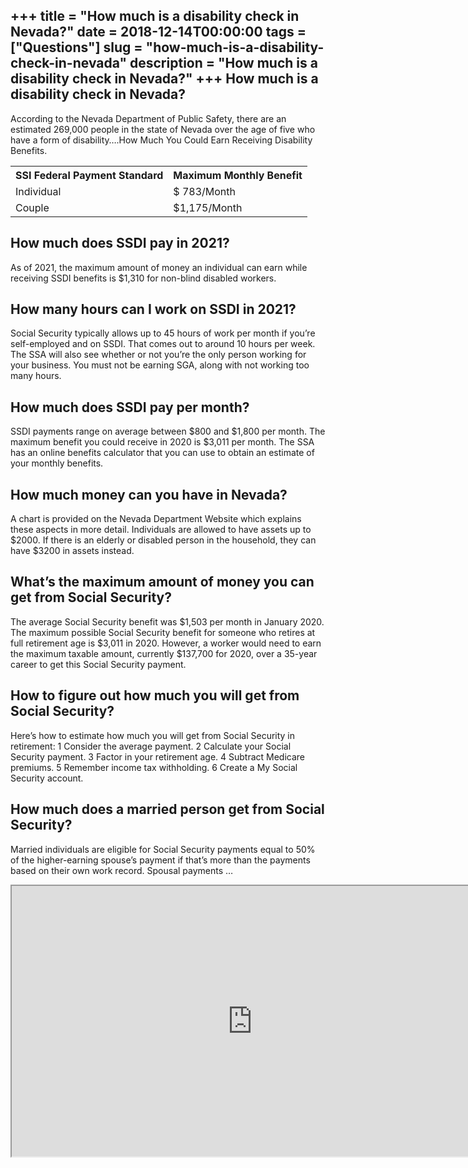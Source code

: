 +++
title = "How much is a disability check in Nevada?"
date = 2018-12-14T00:00:00
tags = ["Questions"]
slug = "how-much-is-a-disability-check-in-nevada"
description = "How much is a disability check in Nevada?"
+++
How much is a disability check in Nevada?
-----------------------------------------

According to the Nevada Department of Public Safety, there are an estimated 269,000 people in the state of Nevada over the age of five who have a form of disability….How Much You Could Earn Receiving Disability Benefits.

<table><tr><th>SSI Federal Payment Standard</th><th>Maximum Monthly Benefit</th></tr><tr><td>Individual</td><td>$ 783/Month</td></tr><tr><td>Couple</td><td>$1,175/Month</td></tr></table>

How much does SSDI pay in 2021?
-------------------------------

As of 2021, the maximum amount of money an individual can earn while receiving SSDI benefits is $1,310 for non-blind disabled workers.

How many hours can I work on SSDI in 2021?
------------------------------------------

Social Security typically allows up to 45 hours of work per month if you’re self-employed and on SSDI. That comes out to around 10 hours per week. The SSA will also see whether or not you’re the only person working for your business. You must not be earning SGA, along with not working too many hours.

How much does SSDI pay per month?
---------------------------------

SSDI payments range on average between $800 and $1,800 per month. The maximum benefit you could receive in 2020 is $3,011 per month. The SSA has an online benefits calculator that you can use to obtain an estimate of your monthly benefits.

How much money can you have in Nevada?
--------------------------------------

A chart is provided on the Nevada Department Website which explains these aspects in more detail. Individuals are allowed to have assets up to $2000. If there is an elderly or disabled person in the household, they can have $3200 in assets instead.

What’s the maximum amount of money you can get from Social Security?
--------------------------------------------------------------------

The average Social Security benefit was $1,503 per month in January 2020. The maximum possible Social Security benefit for someone who retires at full retirement age is $3,011 in 2020. However, a worker would need to earn the maximum taxable amount, currently $137,700 for 2020, over a 35-year career to get this Social Security payment.

How to figure out how much you will get from Social Security?
-------------------------------------------------------------

Here’s how to estimate how much you will get from Social Security in retirement: 1 Consider the average payment. 2 Calculate your Social Security payment. 3 Factor in your retirement age. 4 Subtract Medicare premiums. 5 Remember income tax withholding. 6 Create a My Social Security account.

How much does a married person get from Social Security?
--------------------------------------------------------

Married individuals are eligible for Social Security payments equal to 50% of the higher-earning spouse’s payment if that’s more than the payments based on their own work record. Spousal payments …

<iframe allow="accelerometer; autoplay; clipboard-write; encrypted-media; gyroscope; picture-in-picture" allowfullscreen="" class="__youtube_prefs__  epyt-is-override  no-lazyload" data-no-lazy="1" data-origheight="433" data-origwidth="770" data-skipgform_ajax_framebjll="" height="433" id="_ytid_40045" loading="lazy" src="https://www.youtube.com/embed/CGOtlXW_p4Y?enablejsapi=1&autoplay=0&cc_load_policy=0&cc_lang_pref=&iv_load_policy=1&loop=0&modestbranding=0&rel=1&fs=1&playsinline=0&autohide=2&theme=dark&color=red&controls=1&" title="YouTube player" width="770"></iframe>